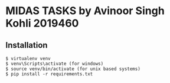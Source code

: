 # MIDAS TASKS by Avinoor Singh Kohli 2019460

## Installation
    $ virtualenv venv
    $ venv\Scripts\activate (for windows)
    $ source venv/bin/activate (for unix based systems)
    $ pip install -r requirements.txt
